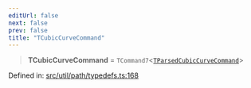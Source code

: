 ```yaml
---
editUrl: false
next: false
prev: false
title: "TCubicCurveCommand"
---
```


> **TCubicCurveCommand** = `TCommand7`\<[`TParsedCubicCurveCommand`](/api/type-aliases/tparsedcubiccurvecommand/)\>

Defined in: [src/util/path/typedefs.ts:168](https://github.com/fabricjs/fabric.js/blob/977f797255d8c56b5b68360b0d45bed33697d2e8/src/util/path/typedefs.ts#L168)

